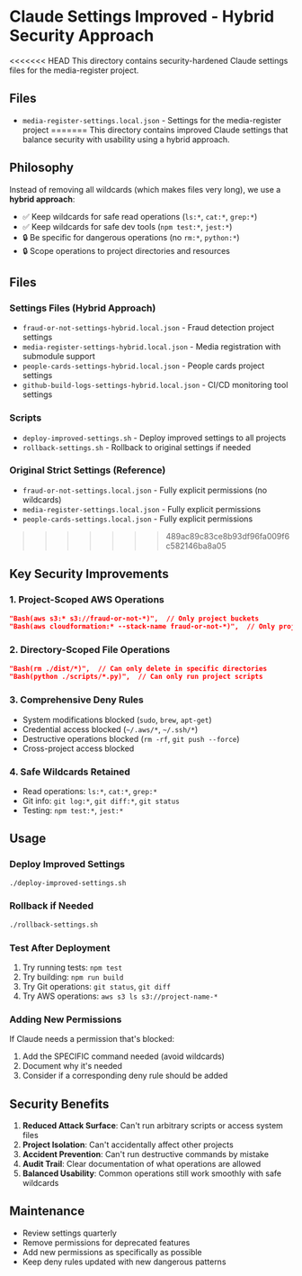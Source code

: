 # Claude Settings Improved - Hybrid Security Approach

<<<<<<< HEAD
This directory contains security-hardened Claude settings files for the media-register project.

## Files

- `media-register-settings.local.json` - Settings for the media-register project
=======
This directory contains improved Claude settings that balance security with usability using a hybrid approach.

## Philosophy

Instead of removing all wildcards (which makes files very long), we use a **hybrid approach**:
- ✅ Keep wildcards for safe read operations (`ls:*`, `cat:*`, `grep:*`)
- ✅ Keep wildcards for safe dev tools (`npm test:*`, `jest:*`)
- 🔒 Be specific for dangerous operations (no `rm:*`, `python:*`)
- 🔒 Scope operations to project directories and resources

## Files

### Settings Files (Hybrid Approach)
- `fraud-or-not-settings-hybrid.local.json` - Fraud detection project settings
- `media-register-settings-hybrid.local.json` - Media registration with submodule support
- `people-cards-settings-hybrid.local.json` - People cards project settings
- `github-build-logs-settings-hybrid.local.json` - CI/CD monitoring tool settings

### Scripts
- `deploy-improved-settings.sh` - Deploy improved settings to all projects
- `rollback-settings.sh` - Rollback to original settings if needed

### Original Strict Settings (Reference)
- `fraud-or-not-settings.local.json` - Fully explicit permissions (no wildcards)
- `media-register-settings.local.json` - Fully explicit permissions
- `people-cards-settings.local.json` - Fully explicit permissions
>>>>>>> 489ac89c83ce8b93df96fa009f6c582146ba8a05

## Key Security Improvements

### 1. Project-Scoped AWS Operations
```json
"Bash(aws s3:* s3://fraud-or-not-*)",  // Only project buckets
"Bash(aws cloudformation:* --stack-name fraud-or-not-*)",  // Only project stacks
```

### 2. Directory-Scoped File Operations
```json
"Bash(rm ./dist/*)",  // Can only delete in specific directories
"Bash(python ./scripts/*.py)",  // Can only run project scripts
```

### 3. Comprehensive Deny Rules
- System modifications blocked (`sudo`, `brew`, `apt-get`)
- Credential access blocked (`~/.aws/*`, `~/.ssh/*`)
- Destructive operations blocked (`rm -rf`, `git push --force`)
- Cross-project access blocked

### 4. Safe Wildcards Retained
- Read operations: `ls:*`, `cat:*`, `grep:*`
- Git info: `git log:*`, `git diff:*`, `git status`
- Testing: `npm test:*`, `jest:*`

## Usage

### Deploy Improved Settings
```bash
./deploy-improved-settings.sh
```

### Rollback if Needed
```bash
./rollback-settings.sh
```

### Test After Deployment
1. Try running tests: `npm test`
2. Try building: `npm run build`
3. Try Git operations: `git status`, `git diff`
4. Try AWS operations: `aws s3 ls s3://project-name-*`

### Adding New Permissions
If Claude needs a permission that's blocked:
1. Add the SPECIFIC command needed (avoid wildcards)
2. Document why it's needed
3. Consider if a corresponding deny rule should be added

## Security Benefits

1. **Reduced Attack Surface**: Can't run arbitrary scripts or access system files
2. **Project Isolation**: Can't accidentally affect other projects
3. **Accident Prevention**: Can't run destructive commands by mistake
4. **Audit Trail**: Clear documentation of what operations are allowed
5. **Balanced Usability**: Common operations still work smoothly with safe wildcards

## Maintenance

- Review settings quarterly
- Remove permissions for deprecated features
- Add new permissions as specifically as possible
- Keep deny rules updated with new dangerous patterns